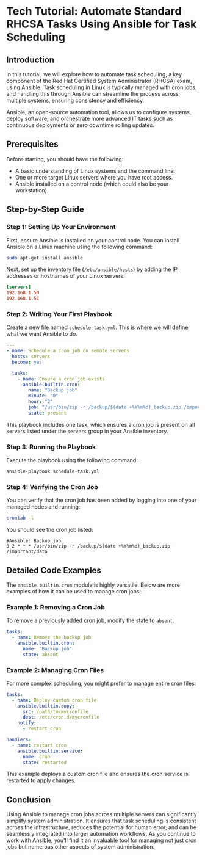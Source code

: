 # Tech Tutorial: Automate Standard RHCSA Tasks Using Ansible for Task Scheduling

## Introduction

In this tutorial, we will explore how to automate task scheduling, a key component of the Red Hat Certified System Administrator (RHCSA) exam, using Ansible. Task scheduling in Linux is typically managed with cron jobs, and handling this through Ansible can streamline the process across multiple systems, ensuring consistency and efficiency.

Ansible, an open-source automation tool, allows us to configure systems, deploy software, and orchestrate more advanced IT tasks such as continuous deployments or zero downtime rolling updates.

## Prerequisites

Before starting, you should have the following:
- A basic understanding of Linux systems and the command line.
- One or more target Linux servers where you have root access.
- Ansible installed on a control node (which could also be your workstation).

## Step-by-Step Guide

### Step 1: Setting Up Your Environment

First, ensure Ansible is installed on your control node. You can install Ansible on a Linux machine using the following command:

```bash
sudo apt-get install ansible
```

Next, set up the inventory file (`/etc/ansible/hosts`) by adding the IP addresses or hostnames of your Linux servers:

```ini
[servers]
192.168.1.50
192.168.1.51
```

### Step 2: Writing Your First Playbook

Create a new file named `schedule-task.yml`. This is where we will define what we want Ansible to do.

```yaml
---
- name: Schedule a cron job on remote servers
  hosts: servers
  become: yes

  tasks:
    - name: Ensure a cron job exists
      ansible.builtin.cron:
        name: "Backup job"
        minute: "0"
        hour: "2"
        job: "/usr/bin/zip -r /backup/$(date +%Y%m%d)_backup.zip /important/data"
        state: present
```

This playbook includes one task, which ensures a cron job is present on all servers listed under the `servers` group in your Ansible inventory.

### Step 3: Running the Playbook

Execute the playbook using the following command:

```bash
ansible-playbook schedule-task.yml
```

### Step 4: Verifying the Cron Job

You can verify that the cron job has been added by logging into one of your managed nodes and running:

```bash
crontab -l
```

You should see the cron job listed:

```
#Ansible: Backup job
0 2 * * * /usr/bin/zip -r /backup/$(date +%Y%m%d)_backup.zip /important/data
```

## Detailed Code Examples

The `ansible.builtin.cron` module is highly versatile. Below are more examples of how it can be used to manage cron jobs:

### Example 1: Removing a Cron Job

To remove a previously added cron job, modify the state to `absent`.

```yaml
tasks:
  - name: Remove the backup job
    ansible.builtin.cron:
      name: "Backup job"
      state: absent
```

### Example 2: Managing Cron Files

For more complex scheduling, you might prefer to manage entire cron files:

```yaml
tasks:
  - name: Deploy custom cron file
    ansible.builtin.copy:
      src: /path/to/mycronfile
      dest: /etc/cron.d/mycronfile
    notify:
      - restart cron

handlers:
  - name: restart cron
    ansible.builtin.service:
      name: cron
      state: restarted
```

This example deploys a custom cron file and ensures the cron service is restarted to apply changes.

## Conclusion

Using Ansible to manage cron jobs across multiple servers can significantly simplify system administration. It ensures that task scheduling is consistent across the infrastructure, reduces the potential for human error, and can be seamlessly integrated into larger automation workflows. As you continue to work with Ansible, you'll find it an invaluable tool for managing not just cron jobs but numerous other aspects of system administration.